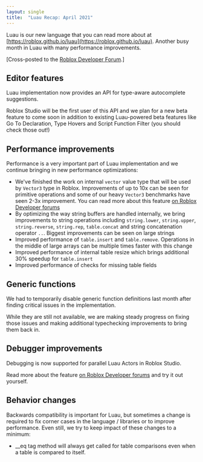 ```yaml
---
layout: single
title:  "Luau Recap: April 2021"
---
```


Luau is our new language that you can read more about at [https://roblox.github.io/luau](https://roblox.github.io/luau). Another busy month in Luau with many performance improvements.

[Cross-posted to the [Roblox Developer Forum](https://devforum.roblox.com/t/luau-recap-april-2021/).]

## Editor features

Luau implementation now provides an API for type-aware autocomplete suggestions.

Roblox Studio will be the first user of this API and we plan for a new beta feature to come soon in addition to existing Luau-powered beta features like Go To Declaration, Type Hovers and Script Function Filter (you should check those out!)

## Performance improvements

Performance is a very important part of Luau implementation and we continue bringing in new performance optimizations:

* We've finished the work on internal `vector` value type that will be used by `Vector3` type in Roblox. Improvements of up to 10x can be seen for primitive operations and some of our heavy `Vector3` benchmarks have seen 2-3x improvement. You can read more about this feature [on Roblox Developer forums](https://devforum.roblox.com/t/native-luau-vector3-beta/)
* By optimizing the way string buffers are handled internally, we bring improvements to string operations including `string.lower`, `string.upper`, `string.reverse`, `string.rep`, `table.concat` and string concatenation operator `..`. Biggest improvements can be seen on large strings
* Improved performance of `table.insert` and `table.remove`. Operations in the middle of large arrays can be multiple times faster with this change
* Improved performance of internal table resize which brings additional 30% speedup for `table.insert`
* Improved performance of checks for missing table fields

## Generic functions

We had to temporarily disable generic function definitions last month after finding critical issues in the implementation.

While they are still not available, we are making steady progress on fixing those issues and making additional typechecking improvements to bring them back in.

## Debugger improvements

Debugging is now supported for parallel Luau Actors in Roblox Studio.

Read more about the feature [on Roblox Developer forums](https://devforum.roblox.com/t/parallel-lua-beta/) and try it out yourself.

## Behavior changes

Backwards compatibility is important for Luau, but sometimes a change is required to fix corner cases in the language / libraries or to improve performance. Even still, we try to keep impact of these changes to a minimum:

* __eq tag method will always get called for table comparisons even when a table is compared to itself.
